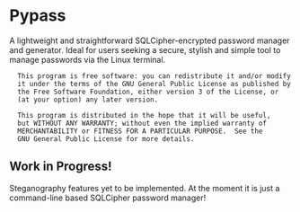 # Pypass

A lightweight and straightforward SQLCipher-encrypted password manager and generator. Ideal for users seeking a secure, stylish and simple tool to manage passwords via the Linux terminal.

      This program is free software: you can redistribute it and/or modify
      it under the terms of the GNU General Public License as published by
      the Free Software Foundation, either version 3 of the License, or
      (at your option) any later version.
   
      This program is distributed in the hope that it will be useful,
      but WITHOUT ANY WARRANTY; without even the implied warranty of
      MERCHANTABILITY or FITNESS FOR A PARTICULAR PURPOSE.  See the
      GNU General Public License for more details.
    
## Work in Progress!
Steganography features yet to be implemented. At the moment it is just a command-line based SQLCipher password manager!
